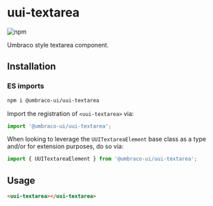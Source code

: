 # uui-textarea

![npm](https://img.shields.io/npm/v/@umbraco-ui/uui-textarea?logoColor=%231B264F)

Umbraco style textarea component.

## Installation

### ES imports

```zsh
npm i @umbraco-ui/uui-textarea
```

Import the registration of `<uui-textarea>` via:

```javascript
import '@umbraco-ui/uui-textarea';
```

When looking to leverage the `UUITextareaElement` base class as a type and/or for extension purposes, do so via:

```javascript
import { UUITextareaElement } from '@umbraco-ui/uui-textarea';
```

## Usage

```html
<uui-textarea></uui-textarea>
```
